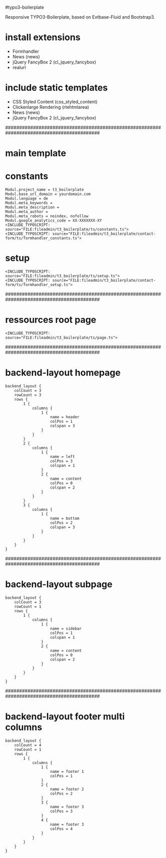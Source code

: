 #typo3-boilerplate

Responsive TYPO3-Boilerplate, based on Extbase-Fluid and Bootstrap3.

# install extensions

- Formhandler
- News (news)
- jQuery FancyBox 2 (cl_jquery_fancybox)
- realurl 

# include static templates

- CSS Styled Content (css_styled_content)
- Clickenlarge Rendering (rtehtmlarea)
- News (news)
- jQuery FancyBox 2 (cl_jquery_fancybox)

##########################################################################################

# main template

# constants

    Modul.project_name = t3_boilerplate
    Modul.base_url_domain = yourdomain.com
    Modul.language = de
    Modul.meta_keywords =
    Modul.meta_description =
    Modul.meta_author =
    Modul.meta_robots = noindex, nofollow
    Modul.google_analytics_code = XX-XXXXXXX-XY
    <INCLUDE_TYPOSCRIPT: source="FILE:fileadmin/t3_boilerplate/ts/constants.ts">
    <INCLUDE_TYPOSCRIPT: source="FILE:fileadmin/t3_boilerplate/contact-form/ts/formhandler_constants.ts">

# setup

    <INCLUDE_TYPOSCRIPT: source="FILE:fileadmin/t3_boilerplate/ts/setup.ts">
    <INCLUDE_TYPOSCRIPT: source="FILE:fileadmin/t3_boilerplate/contact-form/ts/formhandler_setup.ts">

##########################################################################################

# ressources root page
    <INCLUDE_TYPOSCRIPT: source="FILE:fileadmin/t3_boilerplate/ts/page.ts">

##########################################################################################

# backend-layout homepage

    backend_layout {
    	colCount = 3
    	rowCount = 3
    	rows {
    		1 {
    			columns {
    				1 {
    					name = header
    					colPos = 1
    					colspan = 3
    				}
    			}
    		}
    		2 {
    			columns {
    				1 {
    					name = left
    					colPos = 3
    					colspan = 1
    				}
    				2 {
    					name = content
    					colPos = 0
    					colspan = 2
    				}
    			}
    		}
    		3 {
    			columns {
    				1 {
    					name = bottom
    					colPos = 2
    					colspan = 3
    				}
    			}
    		}
    	}
    }

##########################################################################################

# backend-layout subpage

    backend_layout {
    	colCount = 3
    	rowCount = 1
    	rows {
    		1 {
    			columns {
    				1 {
    					name = sidebar
    					colPos = 1
    					colspan = 1
    				}
    				2 {
    					name = content
    					colPos = 0
    					colspan = 2
    				}
    			}
    		}
    	}
    }

##########################################################################################

# backend-layout footer multi columns

    backend_layout {
    	colCount = 4
    	rowCount = 1
    	rows {
    		1 {
    			columns {
    				1 {
    					name = footer 1
    					colPos = 1
    				}
    				2 {
    					name = footer 2
    					colPos = 2
    				}
    				3 {
    					name = footer 3
    					colPos = 3
    				}
    				4 {
    					name = footer 3
    					colPos = 4
    				}
    			}
    		}
    	}
    }